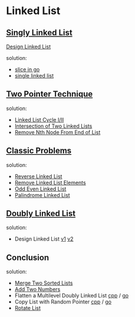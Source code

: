 # Linked List

## [Singly Linked List](https://leetcode.com/explore/learn/card/linked-list/209/singly-linked-list/1287/)

[Design Linked List](https://leetcode.com/explore/learn/card/linked-list/209/singly-linked-list/1290/)

solution:

* [slice in go](dll/ll1/ll1.go)
* [single linked list](dll/ll2/ll2.go)

## [Two Pointer Technique](https://leetcode.com/explore/learn/card/linked-list/214/two-pointer-technique/1211/)

solution:

* [Linked List Cycle I/II](tpt/cycle.go)
* [Intersection of Two Linked Lists](tpt/intersect.go)
* [Remove Nth Node From End of List](tpt/remove.go)

## [Classic Problems](https://leetcode.com/explore/learn/card/linked-list/219/classic-problems/1204/)

solution:

* [Reverse Linked List](cp/reverse.go)
* [Remove Linked List Elements](cp/remove.go)
* [Odd Even Linked List](cp/oddeven.go)
* [Palindrome Linked List](cp/palindrome.go)

## [Doubly Linked List](https://leetcode.com/explore/learn/card/linked-list/210/doubly-linked-list/1291/)

solution:

* Design Linked List [v1](dll/ll3/ll3.go) [v2](dll/ll4/ll4.go)

## Conclusion

solution:

* [Merge Two Sorted Lists](cp/merge.go)
* [Add Two Numbers](cp/add.go)
* Flatten a Multilevel Doubly Linked List [cpp](cp/cpp/flatten/flatten.cc) / [go](cp/flatten.go)
* Copy List with Random Pointer  [cpp](cp/cpp/copy/copy.cc) / [go](cp/copy.go)
* [Rotate List](cp/rotate.go)
